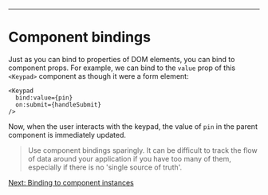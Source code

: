 ------
# **Component bindings**
Just as you can bind to properties of DOM elements, you can bind to component props. For example, we can bind to the `value` prop of this `<Keypad>` component as though it were a form element:
```svelte title="src/routes/part2/advanced-bindings/component/+page.svelte" /bind:value={pin}/
<Keypad 
  bind:value={pin}
  on:submit={handleSubmit}
/>
```
Now, when the user interacts with the keypad, the value of `pin` in the parent component is immediately updated.
> Use component bindings sparingly. It can be difficult to track the flow of data around your application if you have too many of them, especially if there is no 'single source of truth'.

[Next: Binding to component instances](/part2/actions/use-directive)